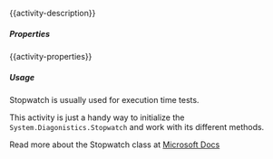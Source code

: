 {{activity-description}}

<div class="diagnostics-sprite"></div>

##### Properties

{{activity-properties}}

##### Usage

Stopwatch is usually used for execution time tests.

This activity is just a handy way to initialize the `System.Diagonistics.Stopwatch` and work with its different methods.

Read more about the Stopwatch class at <a href="https://docs.microsoft.com/en-us/dotnet/api/system.diagnostics.stopwatch?view=net-6.0" target="_blank">Microsoft Docs</a>
